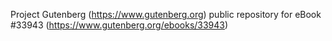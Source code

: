 Project Gutenberg (https://www.gutenberg.org) public repository for eBook #33943 (https://www.gutenberg.org/ebooks/33943)
